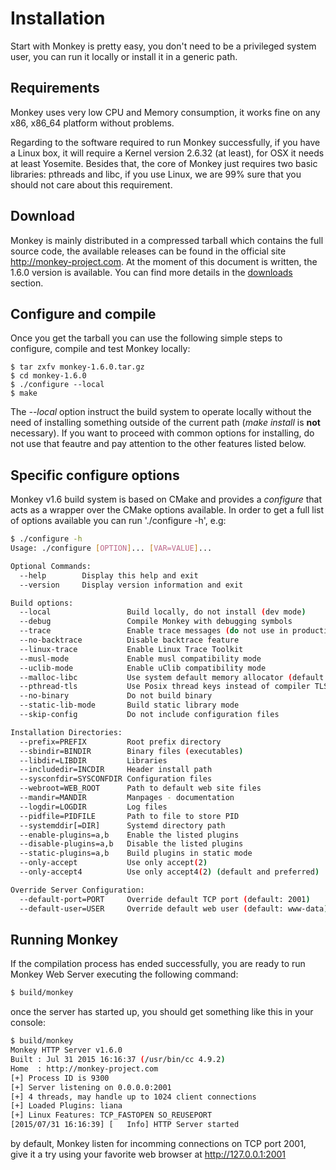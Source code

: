 # Installation

Start with Monkey is pretty easy, you don't need to be a privileged system user, you can run it locally or install it in a generic path.

## Requirements

Monkey uses very low CPU and Memory consumption, it works fine on any x86, x86_64 platform without problems.

Regarding to the software required to run Monkey successfully, if you have a Linux box, it will require a Kernel version 2.6.32 (at least), for OSX it needs at least Yosemite. Besides that, the core of Monkey just requires two basic libraries: pthreads and libc, if you use Linux, we are 99% sure that you should not care about this requirement.

## Download

Monkey is mainly distributed in a compressed tarball which contains the full source code, the available releases can be found in the official site http://monkey-project.com. At the moment of this document is written, the 1.6.0 version is available. You can find more details in the [downloads](http://monkey-project.com/downloads) section.

## Configure and compile

Once you get the tarball you can use the following simple steps to configure, compile and test Monkey locally:

```shell
$ tar zxfv monkey-1.6.0.tar.gz
$ cd monkey-1.6.0
$ ./configure --local
$ make
```

The _--local_ option instruct the build system to operate locally without the need of installing something outside of the current path (_make install_ is __not__ necessary). If you want to proceed with common options for installing, do not use that feautre and pay attention to the other features listed below.

## Specific configure options

Monkey v1.6 build system is based on CMake and provides a _configure_ that acts as a wrapper over the CMake options available. In order to get a full list of options available you can run './configure -h', e.g:

```bash
$ ./configure -h
Usage: ./configure [OPTION]... [VAR=VALUE]...

Optional Commands:
  --help        Display this help and exit
  --version     Display version information and exit

Build options:
  --local                 Build locally, do not install (dev mode)
  --debug                 Compile Monkey with debugging symbols
  --trace                 Enable trace messages (do not use in production)
  --no-backtrace          Disable backtrace feature
  --linux-trace           Enable Linux Trace Toolkit
  --musl-mode             Enable musl compatibility mode
  --uclib-mode            Enable uClib compatibility mode
  --malloc-libc           Use system default memory allocator (default is jemalloc)
  --pthread-tls           Use Posix thread keys instead of compiler TLS
  --no-binary             Do not build binary
  --static-lib-mode       Build static library mode
  --skip-config           Do not include configuration files

Installation Directories:
  --prefix=PREFIX         Root prefix directory
  --sbindir=BINDIR        Binary files (executables)
  --libdir=LIBDIR         Libraries
  --includedir=INCDIR     Header install path
  --sysconfdir=SYSCONFDIR Configuration files
  --webroot=WEB_ROOT      Path to default web site files
  --mandir=MANDIR         Manpages - documentation
  --logdir=LOGDIR         Log files
  --pidfile=PIDFILE       Path to file to store PID
  --systemddir[=DIR]      Systemd directory path
  --enable-plugins=a,b    Enable the listed plugins
  --disable-plugins=a,b   Disable the listed plugins
  --static-plugins=a,b    Build plugins in static mode
  --only-accept           Use only accept(2)
  --only-accept4          Use only accept4(2) (default and preferred)

Override Server Configuration:
  --default-port=PORT     Override default TCP port (default: 2001)
  --default-user=USER     Override default web user (default: www-data)
```

## Running Monkey

If the compilation process has ended successfully, you are ready to run Monkey Web Server executing the following command:

```bash
$ build/monkey
```

once the server has started up, you should get something like this in your console:

```bash
$ build/monkey
Monkey HTTP Server v1.6.0
Built : Jul 31 2015 16:16:37 (/usr/bin/cc 4.9.2)
Home  : http://monkey-project.com
[+] Process ID is 9300
[+] Server listening on 0.0.0.0:2001
[+] 4 threads, may handle up to 1024 client connections
[+] Loaded Plugins: liana
[+] Linux Features: TCP_FASTOPEN SO_REUSEPORT
[2015/07/31 16:16:39] [   Info] HTTP Server started
```

by default, Monkey listen for incomming connections on TCP port 2001, give it a try using your favorite web browser at http://127.0.0.1:2001
